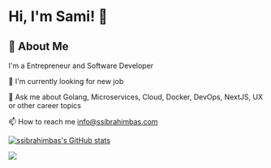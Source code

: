 
# Hi, I'm Sami! 👋


## 🚀 About Me
I'm a Entrepreneur and Software Developer

🔎 I'm currently looking for new job 

💬 Ask me about Golang, Microservices, Cloud, Docker, DevOps, NextJS, UX or other career topics

📫 How to reach me info@ssibrahimbas.com

<a href="http://www.github.com/ssibrahimbas"><img src="https://github-readme-stats.vercel.app/api?username=ssibrahimbas&show_icons=true&hide=&count_private=true&title_color=0891b2&text_color=ffffff&icon_color=0891b2&bg_color=1c1917&hide_border=true&show_icons=true" alt="ssibrahimbas's GitHub stats" /></a>

  <a href="http://www.github.com/ssibrahimbas"><img src="https://github-readme-streak-stats.herokuapp.com/?user=ssibrahimbas&stroke=ffffff&background=1c1917&ring=0891b2&fire=0891b2&currStreakNum=ffffff&currStreakLabel=0891b2&sideNums=ffffff&sideLabels=ffffff&dates=ffffff&hide_border=true" /></a>
 
